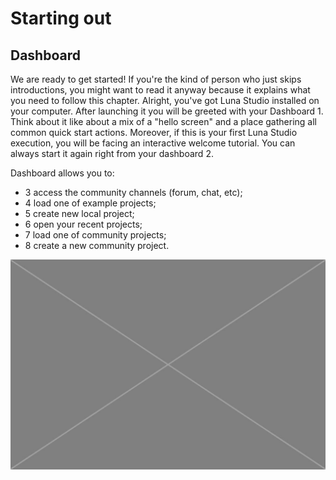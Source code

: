 # Starting out

## Dashboard

We are ready to get started! If you're the kind of person who just skips introductions, you might want to read it anyway because it explains what you need to follow this chapter. Alright, you've got Luna Studio installed on your computer. After launching it you will be greeted with your Dashboard <span class="uiref">1</span>. Think about it like about a mix of a "hello screen" and a place gathering all common quick start actions. Moreover, if this is your first Luna Studio execution, you will be facing an interactive welcome tutorial. You can always start it again right from your dashboard <span class="uiref">2</span>.

Dashboard allows you to:
  * <span class="uiref">3</span> access the community channels (forum, chat, etc);
  * <span class="uiref">4</span> load one of example projects;
  * <span class="uiref">5</span> create new local project; 
  * <span class="uiref">6</span> open your recent projects;
  * <span class="uiref">7</span> load one of community projects;
  * <span class="uiref">8</span> create a new community project. 


![](/assets/placeholder.jpg)